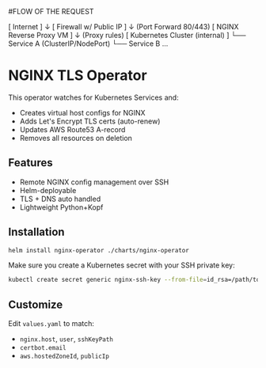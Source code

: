 #FLOW OF THE REQUEST

[ Internet ]
     ↓
[ Firewall w/ Public IP ]
     ↓ (Port Forward 80/443)
[ NGINX Reverse Proxy VM ]
     ↓ (Proxy rules)
[ Kubernetes Cluster (internal) ]
     └── Service A (ClusterIP/NodePort)
     └── Service B ...


# NGINX TLS Operator

This operator watches for Kubernetes Services and:
- Creates virtual host configs for NGINX
- Adds Let's Encrypt TLS certs (auto-renew)
- Updates AWS Route53 A-record
- Removes all resources on deletion

## Features
- Remote NGINX config management over SSH
- Helm-deployable
- TLS + DNS auto handled
- Lightweight Python+Kopf

## Installation

```sh
helm install nginx-operator ./charts/nginx-operator
```

Make sure you create a Kubernetes secret with your SSH private key:

```sh
kubectl create secret generic nginx-ssh-key --from-file=id_rsa=/path/to/id_rsa
```

## Customize

Edit `values.yaml` to match:
- `nginx.host`, `user`, `sshKeyPath`
- `certbot.email`
- `aws.hostedZoneId`, `publicIp`

